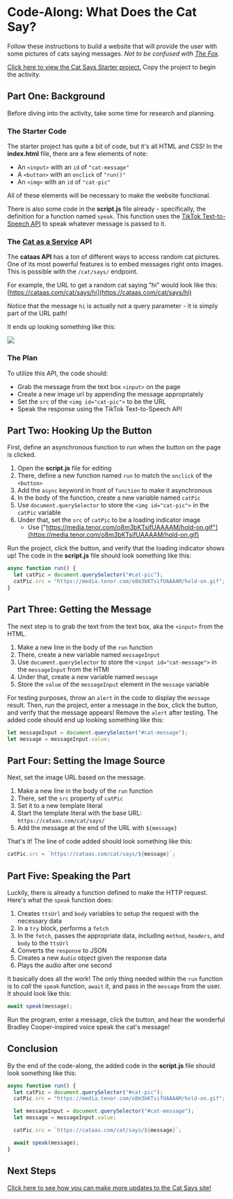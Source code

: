 # Code-Along: What Does the Cat Say?
Follow these instructions to build a website that will provide the user with some pictures of cats saying messages. _Not to be confused with [The Fox](https://www.youtube.com/watch?v=jofNR_WkoCE)._

[Click here to view the Cat Says Starter project.](https://hytop.onrender.com/e/what-does-the-cat-say) Copy the project to begin the activity.

## Part One: Background
Before diving into the activity, take some time for research and planning.

### The Starter Code
The starter project has quite a bit of code, but it's all HTML and CSS! In the **index.html** file, there are a few elements of note:

- An `<input>` with an `id` of `"cat-message"`
- A `<button>` with an `onclick` of `"run()"`
- An `<img>` with an `id` of `"cat-pic"`

All of these elements will be necessary to make the website functional.

There is also some code in the **script.js** file already - specifically, the definition for a function named `speak`. This function uses the [TikTok Text-to-Speech API](https://weilbyte.github.io/tiktok-tts/) to speak whatever message is passed to it.

### The [Cat as a Service](https://cataas.com/) API
The **cataas API** has a _ton_ of different ways to access random cat pictures. One of its most powerful features is to embed messages right onto images. This is possible with the `/cat/says/` endpoint.

For example, the URL to get a random cat saying "hi" would look like this: [https://cataas.com/cat/says/hi](https://cataas.com/cat/says/hi)

Notice that the message `hi` is actually not a query parameter - it is simply part of the URL path!

It ends up looking something like this:

![](Assets/CatSaysHi.jpg)

### The Plan
To utilize this API, the code should:

- Grab the message from the text box `<input>` on the page
- Create a new image url by appending the message appropriately
- Set the `src` of the `<img id="cat-pic">` to be the URL
- Speak the response using the TikTok Text-to-Speech API

## Part Two: Hooking Up the Button
First, define an asynchronous function to run when the button on the page is clicked.

1. Open the **script.js** file for editing
1. There, define a new function named `run` to match the `onclick` of the `<button>`
1. Add the `async` keyword in front of `function` to make it asynchronous
1. In the body of the function, create a new variable named `catPic`
1. Use `document.querySelector` to store the `<img id="cat-pic">` in the `catPic` variable
1. Under that, set the `src` of `catPic` to be a loading indicator image
    - Use ["https://media.tenor.com/o8m3bKTsifUAAAAM/hold-on.gif"](https://media.tenor.com/o8m3bKTsifUAAAAM/hold-on.gif)

Run the project, click the button, and verify that the loading indicator shows up! The code in the **script.js** file should look something like this:

```js
async function run() {
  let catPic = document.querySelector("#cat-pic");
  catPic.src = "https://media.tenor.com/o8m3bKTsifUAAAAM/hold-on.gif";
}
```

## Part Three: Getting the Message
The next step is to grab the text from the text box, aka the `<input>` from the HTML.

1. Make a new line in the body of the `run` function
1. There, create a new variable named `messageInput`
1. Use `document.querySelector` to store the `<input id="cat-message">` in the `messageInput` from the HTMl
1. Under that, create a new variable named `message`
1. Store the `value` of the `messageInput` element in the `message` variable

For testing purposes, throw an `alert` in the code to display the `message` result. Then, run the project, enter a message in the box, click the button, and verify that the message appears! Remove the `alert` after testing. The added code should end up looking something like this:

```js
let messageInput = document.querySelector("#cat-message");
let message = messageInput.value;
```

## Part Four: Setting the Image Source
Next, set the image URL based on the message.

1. Make a new line in the body of the `run` function
1. There, set the `src` property of `catPic`
1. Set it to a new template literal
1. Start the template literal with the base URL: `https://cataas.com/cat/says/`
1. Add the message at the end of the URL with `${message}`

That's it! The line of code added should look something like this:

```js
catPic.src = `https://cataas.com/cat/says/${message}`;
```

## Part Five: Speaking the Part
Luckily, there is already a function defined to make the HTTP request. Here's what the `speak` function does:

1. Creates `ttsUrl` and `body` variables to setup the request with the necessary data
1. In a `try` block, performs a `fetch`
1. In the `fetch`, passes the appropriate data, including `method`, `headers`, and `body` to the `ttsUrl`
1. Converts the `response` to JSON
1. Creates a new `Audio` object given the response data
1. Plays the audio after one second

It basically does all the work! The only thing needed within the `run` function is to _call_ the `speak` function, `await` it, and pass in the `message` from the user. It should look like this:

```js
await speak(message);
```

Run the program, enter a message, click the button, and hear the wonderful Bradley Cooper-inspired voice speak the cat's message!

## Conclusion
By the end of the code-along, the added code in the **script.js** file should look something like this:

```js
async function run() {
  let catPic = document.querySelector("#cat-pic");
  catPic.src = "https://media.tenor.com/o8m3bKTsifUAAAAM/hold-on.gif";

  let messageInput = document.querySelector("#cat-message");
  let message = messageInput.value;

  catPic.src = `https://cataas.com/cat/says/${message}`;

  await speak(message);
}
```

## Next Steps
[Click here to see how you can make more updates to the Cat Says site!](CatSaySelfPacedWork.md)
